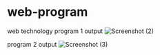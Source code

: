 # web-program
web technology
program 1 output
![Screenshot (2)](https://github.com/Akhilagonal/web-program/assets/136705958/42db5e9f-1f48-4328-b163-0c8397aebe60)
 
 program 2 output
 ![Screenshot (3)](https://github.com/Akhilagonal/web-program/assets/136705958/911d6f9d-692b-4c60-b95f-a0fb9bd8821f)



